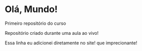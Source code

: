 # Olá, Mundo!
 Primeiro repositório  do curso

Repositório criado durante uma aula ao vivo!

Essa linha eu adicionei diretamente no site! que imprecionante!
